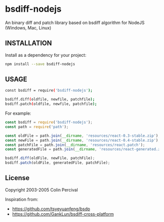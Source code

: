 # bsdiff-nodejs
An binary diff and patch library based on bsdiff algorithm for NodeJS (Windows, Mac, Linux)

## INSTALLATION

Install as a dependency for your project:

```bash
npm install --save bsdiff-nodejs
```

## USAGE

```bash
const bsdiff = require('bsdiff-nodejs');

bsdiff.diff(oldfile, newfile, patchfile);
bsdiff.patch(oldfile, newfile, patchfile);
```

For example:

```javascript
const bsdiff = require('bsdiff-nodejs');
const path = require('path');

const oldFile = path.join(__dirname, 'resources/react-0.3-stable.zip');
const newFile = path.join(__dirname, 'resources/react-0.4-stable.zip');
const patchFile = path.join(__dirname, 'resources/react.patch');
const generatedFile = path.join(__dirname, 'resources/react-generated.zip');

bsdiff.diff(oldFile, newFile, patchFile);
bsdiff.patch(oldFile, generatedFile, patchFile);
```

## License
Copyright 2003-2005 Colin Percival

Inspiration from:

- https://github.com/tsyeyuanfeng/bsdp
- https://github.com/GankLun/bsdiff-cross-platform